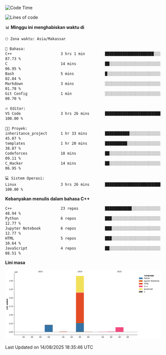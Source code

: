 <!--START_SECTION:waka-->
![Code Time](http://img.shields.io/badge/Code%20Time-400%20hrs%2033%20mins-blue)

![Lines of code](https://img.shields.io/badge/Sejak%20Hello%20World%20aku%20telah%20menulis-2.0%20million%20baris%20kode-blue)

📊 **Minggu ini menghabiskan waktu di** 

```text
🕑︎ Zona waktu: Asia/Makassar

💬 Bahasa: 
C++                      3 hrs 1 min         ██████████████████████░░░   87.73 % 
C                        14 mins             ██░░░░░░░░░░░░░░░░░░░░░░░   06.95 % 
Bash                     5 mins              █░░░░░░░░░░░░░░░░░░░░░░░░   02.84 % 
Markdown                 3 mins              ░░░░░░░░░░░░░░░░░░░░░░░░░   01.78 % 
Git Config               1 min               ░░░░░░░░░░░░░░░░░░░░░░░░░   00.70 % 

🔥 Editor: 
VS Code                  3 hrs 26 mins       █████████████████████████   100.00 % 

🐱‍💻 Proyek: 
inheritance_project      1 hr 33 mins        ███████████░░░░░░░░░░░░░░   45.07 % 
templates                1 hr 20 mins        ██████████░░░░░░░░░░░░░░░   38.87 % 
Codeforces               18 mins             ██░░░░░░░░░░░░░░░░░░░░░░░   09.11 % 
C_Hacker                 14 mins             ██░░░░░░░░░░░░░░░░░░░░░░░   06.95 % 

💻 Sistem Operasi: 
Linux                    3 hrs 26 mins       █████████████████████████   100.00 % 
```

**Kebanyakan menulis dalam bahasa C++** 

```text
C++                      23 repos            ████████████░░░░░░░░░░░░░   48.94 % 
Python                   6 repos             ███░░░░░░░░░░░░░░░░░░░░░░   12.77 % 
Jupyter Notebook         6 repos             ███░░░░░░░░░░░░░░░░░░░░░░   12.77 % 
HTML                     5 repos             ███░░░░░░░░░░░░░░░░░░░░░░   10.64 % 
JavaScript               4 repos             ██░░░░░░░░░░░░░░░░░░░░░░░   08.51 % 
```



**Lini masa**

![Lines of Code chart](https://raw.githubusercontent.com/yusuf601/yusuf601/main/assets/bar_graph.png)


 Last Updated on 14/08/2025 18:35:46 UTC
<!--END_SECTION:waka-->

